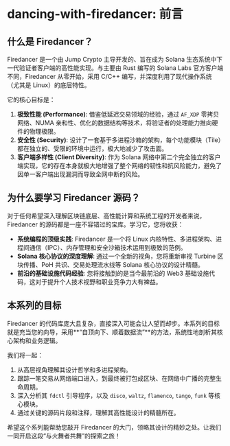 # dancing-with-firedancer: 前言

## 什么是 Firedancer？

Firedancer 是一个由 Jump Crypto 主导开发的、旨在成为 Solana 生态系统中下一代验证者客户端的高性能实现。与主要由 Rust 编写的 Solana Labs 官方客户端不同，Firedancer 从零开始，采用 C/C++ 编写，并深度利用了现代操作系统（尤其是 Linux）的底层特性。

它的核心目标是：

1.  **极致性能 (Performance)**: 借鉴低延迟交易领域的经验，通过 `AF_XDP` 零拷贝网络、NUMA 亲和性、优化的数据结构等技术，将验证者的处理能力推向硬件的物理极限。
2.  **安全性 (Security)**: 设计了一套基于多进程沙箱的架构，每个功能模块（Tile）都在独立的、受限的环境中运行，极大地减少了攻击面。
3.  **客户端多样性 (Client Diversity)**: 作为 Solana 网络中第二个完全独立的客户端实现，它的存在本身就极大地增强了整个网络的韧性和抗风险能力，避免了因单一客户端出现漏洞而导致全网中断的风险。

## 为什么要学习 Firedancer 源码？

对于任何希望深入理解区块链底层、高性能计算和系统工程的开发者来说，Firedancer 的源码都是一座不容错过的宝库。学习它，您将收获：

*   **系统编程的顶级实践**: Firedancer 是一个将 Linux 内核特性、多进程架构、进程间通信（IPC）、内存管理和安全沙箱技术运用到极致的范例。
*   **Solana 核心协议的深度理解**: 通过一个全新的视角，您将重新审视 Turbine 区块传播、PoH 共识、交易处理流水线等 Solana 核心协议的设计精髓。
*   **前沿的基础设施代码经验**: 您将接触到的是当今最前沿的 Web3 基础设施代码，这对于提升个人技术视野和职业竞争力大有裨益。

## 本系列的目标

Firedancer 的代码库庞大且复杂，直接深入可能会让人望而却步。本系列的目标就是充当您的向导，采用**“自顶向下、顺着数据流”**的方法，系统性地剖析其核心架构和业务逻辑。

我们将一起：

1.  从高层视角理解其设计哲学和多进程架构。
2.  跟踪一笔交易从网络端口进入，到最终被打包成区块、在网络中广播的完整生命周期。
3.  深入分析其 `fdctl` 引导程序，以及 `disco`, `waltz`, `flamenco`, `tango`, `funk` 等核心模块。
4.  通过关键的源码片段和注释，理解其高性能设计的精髓所在。

希望这个系列能帮助您敲开 Firedancer 的大门，领略其设计的精妙之处。让我们一同开启这段“与火舞者共舞”的探索之旅！
